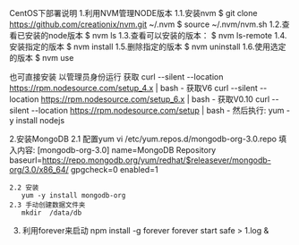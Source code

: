 CentOS下部署说明
1.利用NVM管理NODE版本
    1.1.安装nvm
      $ git clone https://github.com/creationix/nvm.git ~/.nvm
      $ source ~/.nvm/nvm.sh
    1.2.查看已安装的node版本
      $ nvm ls
    1.3.查看可以安装的版本：
      $ nvm ls-remote
    1.4.安装指定的版本
      $ nvm install <version>
    1.5.删除指定的版本
      $ nvm uninstall <version>
    1.6.使用选定的版本
      $ nvm use <version>

 也可直接安装
 以管理员身份运行
 获取
     curl --silent --location https://rpm.nodesource.com/setup_4.x | bash -
 获取V6
     curl --silent --location https://rpm.nodesource.com/setup_6.x | bash -
 获取V0.10
     curl --silent --location https://rpm.nodesource.com/setup | bash -
 然后执行:
     yum -y install nodejs

2.安装MongoDB
    2.1 配置yum
      vi  /etc/yum.repos.d/mongodb-org-3.0.repo
    填入内容:
        [mongodb-org-3.0]
        name=MongoDB Repository
        baseurl=https://repo.mongodb.org/yum/redhat/$releasever/mongodb-org/3.0/x86_64/
        gpgcheck=0
        enabled=1

    2.2 安装
       yum -y install mongodb-org
    2.3 手动创建数据文件夹
       mkdir  /data/db


3. 利用forever来启动
    npm install -g forever
    forever start safe > 1.log &